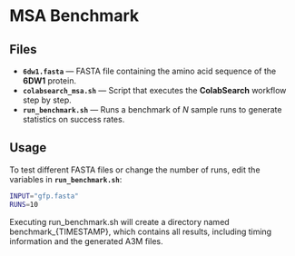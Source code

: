 # MSA Benchmark

## Files

- **`6dw1.fasta`** — FASTA file containing the amino acid sequence of the **6DW1** protein.
- **`colabsearch_msa.sh`** — Script that executes the **ColabSearch** workflow step by step.
- **`run_benchmark.sh`** — Runs a benchmark of *N* sample runs to generate statistics on success rates.

## Usage

To test different FASTA files or change the number of runs, edit the variables in **`run_benchmark.sh`**:

```bash
INPUT="gfp.fasta"
RUNS=10
```

Executing run_benchmark.sh will create a directory named benchmark_{TIMESTAMP}, which contains all results, including timing information and the generated A3M files.

